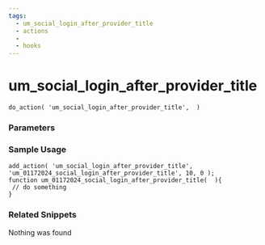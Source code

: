 ```yaml
---
tags: 
  - um_social_login_after_provider_title
  - actions
  - 
  - hooks
---
```

# um\_social\_login\_after\_provider\_title

``` php:no-line-numbers
do_action( 'um_social_login_after_provider_title',  )
```
<div class='hook-sep'></div>

### Parameters

<div class='hook-sep'></div>



### Sample Usage

``` php:no-line-numbers
add_action( 'um_social_login_after_provider_title', 'um_01172024_social_login_after_provider_title', 10, 0 );
function um_01172024_social_login_after_provider_title(  ){
 // do something
}
```
<div class='hook-sep'></div>



### Related Snippets

Nothing was found


